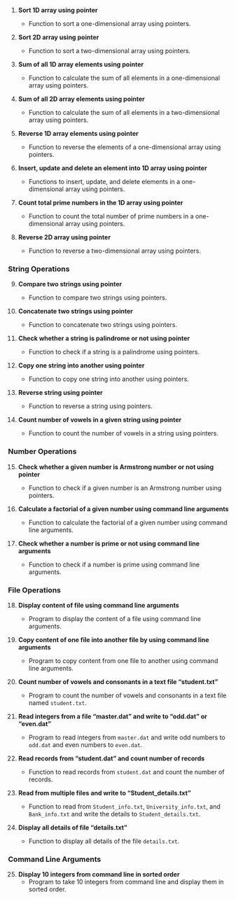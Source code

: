 1. **Sort 1D array using pointer**
   - Function to sort a one-dimensional array using pointers.

2. **Sort 2D array using pointer**
   - Function to sort a two-dimensional array using pointers.

3. **Sum of all 1D array elements using pointer**
   - Function to calculate the sum of all elements in a one-dimensional array using pointers.

4. **Sum of all 2D array elements using pointer**
   - Function to calculate the sum of all elements in a two-dimensional array using pointers.

5. **Reverse 1D array elements using pointer**
   - Function to reverse the elements of a one-dimensional array using pointers.

6. **Insert, update and delete an element into 1D array using pointer**
   - Functions to insert, update, and delete elements in a one-dimensional array using pointers.

7. **Count total prime numbers in the 1D array using pointer**
   - Function to count the total number of prime numbers in a one-dimensional array using pointers.

8. **Reverse 2D array using pointer**
   - Function to reverse a two-dimensional array using pointers.

### String Operations
9. **Compare two strings using pointer**
   - Function to compare two strings using pointers.

10. **Concatenate two strings using pointer**
    - Function to concatenate two strings using pointers.

11. **Check whether a string is palindrome or not using pointer**
    - Function to check if a string is a palindrome using pointers.

12. **Copy one string into another using pointer**
    - Function to copy one string into another using pointers.

13. **Reverse string using pointer**
    - Function to reverse a string using pointers.

14. **Count number of vowels in a given string using pointer**
    - Function to count the number of vowels in a string using pointers.

### Number Operations
15. **Check whether a given number is Armstrong number or not using pointer**
    - Function to check if a given number is an Armstrong number using pointers.

16. **Calculate a factorial of a given number using command line arguments**
    - Function to calculate the factorial of a given number using command line arguments.

17. **Check whether a number is prime or not using command line arguments**
    - Function to check if a number is prime using command line arguments.

### File Operations
18. **Display content of file using command line arguments**
    - Program to display the content of a file using command line arguments.

19. **Copy content of one file into another file by using command line arguments**
    - Program to copy content from one file to another using command line arguments.

20. **Count number of vowels and consonants in a text file “student.txt”**
    - Program to count the number of vowels and consonants in a text file named `student.txt`.

21. **Read integers from a file “master.dat” and write to “odd.dat” or “even.dat”**
    - Program to read integers from `master.dat` and write odd numbers to `odd.dat` and even numbers to `even.dat`.

22. **Read records from “student.dat” and count number of records**
    - Function to read records from `student.dat` and count the number of records.

23. **Read from multiple files and write to “Student_details.txt”**
    - Function to read from `Student_info.txt`, `University_info.txt`, and `Bank_info.txt` and write the details to `Student_details.txt`.

24. **Display all details of file “details.txt”**
    - Function to display all details of the file `details.txt`.

### Command Line Arguments
25. **Display 10 integers from command line in sorted order**
    - Program to take 10 integers from command line and display them in sorted order.
